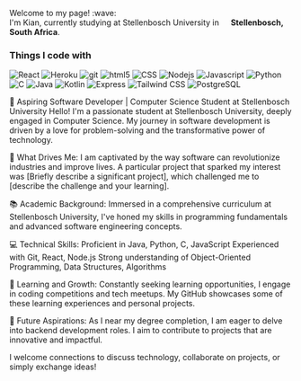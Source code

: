 <p>Welcome to my page! :wave: </br> I'm Kian, currently studying at Stellenbosch University in <img src="https://cdn-icons-png.flaticon.com/128/197/197562.png" width="13"/> <b>Stellenbosch, South Africa</b>.</p>
<h3>Things I code with</h3>
<p>
  <img alt="React" src="https://img.shields.io/badge/React-20232A?style=for-the-badge&logo=react&logoColor=61DAFB" />
  <img alt="Heroku" src="https://img.shields.io/badge/Heroku-430098?style=for-the-badge&logo=heroku&logoColor=white" />
  <img alt="git" src="https://img.shields.io/badge/GitLab-330F63?style=for-the-badge&logo=gitlab&logoColor=white" />
  <img alt="html5" src="https://img.shields.io/badge/HTML-239120?style=for-the-badge&logo=html5&logoColor=white" />
  <img alt="CSS" src="https://img.shields.io/badge/CSS-239120?&style=for-the-badge&logo=css3&logoColor=white" />
  <img alt="Nodejs" src="https://img.shields.io/badge/Node.js-43853D?style=for-the-badge&logo=node.js&logoColor=white" />
  <img alt="Javascript" src="https://img.shields.io/badge/JavaScript-F7DF1E?style=for-the-badge&logo=javascript&logoColor=black" />
  <img alt="Python" src="https://img.shields.io/badge/Python-14354C?style=for-the-badge&logo=python&logoColor=white" />
  <img alt="C" src="https://img.shields.io/badge/C-00599C?style=for-the-badge&logo=c&logoColor=white" />
  <img alt="Java" src="https://img.shields.io/badge/Java-ED8B00?style=for-the-badge&logo=openjdk&logoColor=white" />
  <img alt="Kotlin" src="https://img.shields.io/badge/Kotlin-0095D5?&style=for-the-badge&logo=kotlin&logoColor=white" />
  <img alt="Express" src="https://img.shields.io/badge/Express.js-404D59?style=for-the-badge" />
  <img alt="Tailwind CSS" src="https://img.shields.io/badge/Tailwind_CSS-38B2AC?style=for-the-badge&logo=tailwind-css&logoColor=white" />
  <img alt="PostgreSQL" src="https://img.shields.io/badge/PostgreSQL-316192?style=for-the-badge&logo=postgresql&logoColor=white" />

</p>


🔹 Aspiring Software Developer | Computer Science Student at Stellenbosch University
Hello! I'm a passionate student at Stellenbosch University, deeply engaged in Computer Science. My journey in software development is driven by a love for problem-solving and the transformative power of technology.

🌟 What Drives Me:
I am captivated by the way software can revolutionize industries and improve lives. A particular project that sparked my interest was [Briefly describe a significant project], which challenged me to [describe the challenge and your learning].

📚 Academic Background:
Immersed in a comprehensive curriculum at Stellenbosch University, I've honed my skills in programming fundamentals and advanced software engineering concepts.

💻 Technical Skills:
Proficient in Java, Python, C, JavaScript
Experienced with Git, React, Node.js
Strong understanding of Object-Oriented Programming, Data Structures, Algorithms

🌱 Learning and Growth:
Constantly seeking learning opportunities, I engage in coding competitions and tech meetups. My GitHub showcases some of these learning experiences and personal projects.

🤝 Future Aspirations:
As I near my degree completion, I am eager to delve into backend development roles. I aim to contribute to projects that are innovative and impactful.

I welcome connections to discuss technology, collaborate on projects, or simply exchange ideas!
